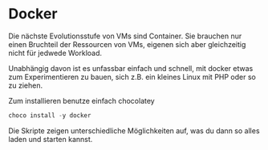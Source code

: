 # Docker

Die nächste Evolutionsstufe von VMs sind Container. Sie brauchen nur einen Bruchteil der Ressourcen von VMs, eigenen sich aber gleichzeitig nicht für jedwede Workload. 

Unabhängig davon ist es unfassbar einfach und schnell, mit docker etwas zum Experimentieren zu bauen, sich z.B. ein kleines Linux mit PHP oder so zu ziehen. 

Zum installieren benutze einfach chocolatey

```powershell
choco install -y docker
```

Die Skripte zeigen unterschiedliche Möglichkeiten auf, was du dann so alles laden und starten kannst.

